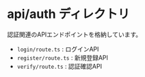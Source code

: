 # api/auth ディレクトリ

認証関連のAPIエンドポイントを格納しています。

- `login/route.ts` : ログインAPI
- `register/route.ts` : 新規登録API
- `verify/route.ts` : 認証確認API
